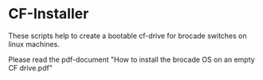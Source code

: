 # CF-Installer
These scripts help to create a bootable cf-drive for brocade switches on linux machines.

Please read the pdf-document "How to install the brocade OS on an empty CF drive.pdf"
